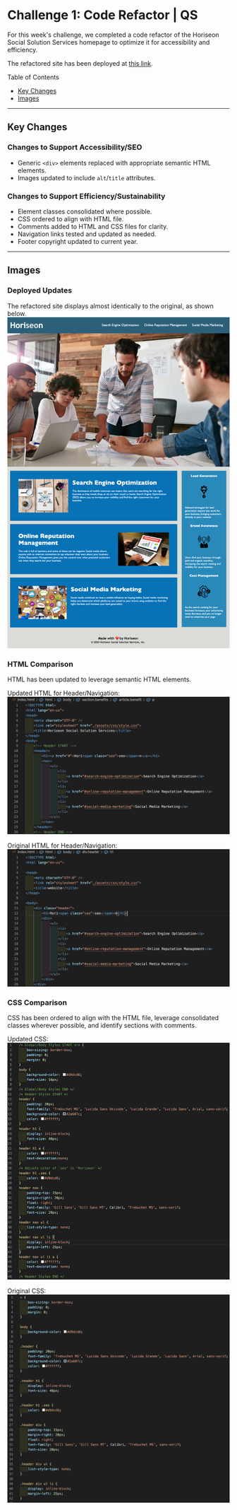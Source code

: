 # Challenge 1: Code Refactor | QS

For this week's challenge, we completed a code refactor of the Horiseon Social Solution Services homepage to optimize it for accessibility and efficiency. 

The refactored site has been deployed at [this link](https://quaylas.github.io/qs.coderefactor.wk1/).

Table of Contents
* [Key Changes](key-changes)
* [Images](images)

---

## Key Changes

### Changes to Support Accessibility/SEO

* Generic `<div>` elements replaced with appropriate semantic HTML elements.
* Images updated to include `alt`/`title` attributes.

### Changes to Support Efficiency/Sustainability

* Element classes consolidated where possible.
* CSS ordered to align with HTML file.
* Comments added to HTML and CSS files for clarity.
* Navigation links tested and updated as needed.
* Footer copyright updated to current year.

---

## Images
### Deployed Updates
The refactored site displays almost identically to the original, as shown below.
![Image of refactored site](./assets/images/Horiseon_Refactored.png)

### HTML Comparison
HTML has been updated to leverage semantic HTML elements. 

Updated HTML for Header/Navigation:
![Image of updated HTML header](./assets/images/Horiseon_Updated_HTML.png)

Original HTML for Header/Navigation:
![Image of original HTML header](./assets/images/Horiseon_Original_HTML.png)

### CSS Comparison
CSS has been ordered to align with the HTML file, leverage consolidated classes wherever possible, and identify sections with comments.

Updated CSS:
![Image of updated CSS for header](./assets/images/Horiseon_Updated_CSS.png)

Original CSS:
![Image of original CSS for header](./assets/images/Horiseon_Original_CSS.png)